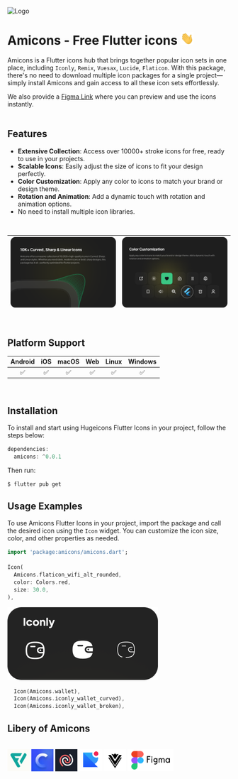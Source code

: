 
![Logo](https://github.com/AyushMaji/amicons/blob/main/assets/others/banner.png?raw=true)




<h1 align="left">Amicons - Free Flutter icons <a target="_blank" href="https://www.linkedin.com/in/ayushmaji/"></a><img src="https://github.com/ABSphreak/ABSphreak/blob/master/gifs/Hi.gif" width="30px"></h1></h1>

Amicons is a Flutter icons hub that brings together popular icon sets in one place, including `Iconly`, `Remix`, `Vuesax`, `Lucide`, `Flaticon`. With this package, there's no need to download multiple icon packages for a single project—simply install Amicons and gain access to all these icon sets effortlessly.


We also provide a [Figma Link](https://linktodocumentation) where you can preview and use the icons instantly.
<br/><br/>

## Features

- **Extensive Collection**: Access over 10000+ stroke icons for free, ready to use in your projects.
- **Scalable Icons**: Easily adjust the size of icons to fit your design perfectly.
- **Color Customization**: Apply any color to icons to match your brand or design theme.
- **Rotation and Animation**: Add a dynamic touch with rotation and animation options.
- No need to install multiple icon libraries. <br/>
<br/>

|<img src="https://raw.githubusercontent.com/AyushMaji/amicons/refs/heads/main/assets/others/b1.png"/>|<img src="https://raw.githubusercontent.com/AyushMaji/amicons/refs/heads/main/assets/others/b3.png"/>|
|---|---|

<br/>

## Platform Support

| Android | iOS | macOS | Web | Linux | Windows |
| :-----: | :-: | :---: | :-: | :---: | :-----: |
|   ✅    | ✅  |   ✅   | ✅  |  ✅    |   ✅    |

<br />



## Installation

To install and start using Hugeicons Flutter Icons in your project, follow the steps below:

```dart
dependencies:
  amicons: ^0.0.1
```

Then run:

```bash
$ flutter pub get
```

## Usage Examples

To use Amicons Flutter Icons in your project, import the package and call the desired icon using the `Icon` widget. You can customize the icon size, color, and other properties as needed.

```dart
import 'package:amicons/amicons.dart';

Icon(
  Amicons.flaticon_wifi_alt_rounded,
  color: Colors.red,
  size: 30.0,
),
```

![AntDesign](https://raw.githubusercontent.com/AyushMaji/amicons/refs/heads/main/assets/others/iconly_block.png)

```dart
  Icon(Amicons.wallet),
  Icon(Amicons.iconly_wallet_curved),
  Icon(Amicons.iconly_wallet_broken),
```

<h2>Libery of Amicons</h2>
 
<br />
<code><img height="50" src="https://raw.githubusercontent.com/AyushMaji/amicons/refs/heads/main/assets/others/flaticon.png"></code>
<code><img height="50" src="https://raw.githubusercontent.com/AyushMaji/amicons/refs/heads/main/assets/others/iconly.jpg"></code>
<code><img height="50" src="https://raw.githubusercontent.com/AyushMaji/amicons/refs/heads/main/assets/others/lucide.png"></code>
<code><img height="50" src="https://raw.githubusercontent.com/AyushMaji/amicons/refs/heads/main/assets/others/remix.png"></code>
<code><img height="50" src="https://raw.githubusercontent.com/AyushMaji/amicons/refs/heads/main/assets/others/vuesax.png"></code>
<code><img height="50" src="https://raw.githubusercontent.com/AyushMaji/amicons/refs/heads/main/assets/others/figma.png"></code>
<br />
<br />








